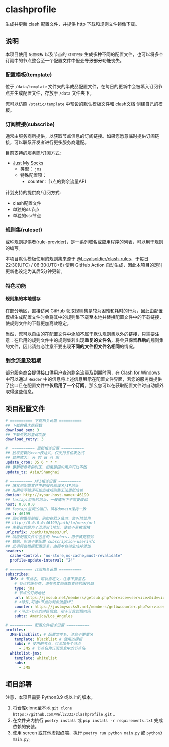 # clashprofile

生成并更新 clash 配置文件，并提供 http 下载和规则文件镜像下载。

## 说明

本项目使用 `配置模板` 以及节点的 `订阅链接` 生成多种不同的配置文件，也可以将多个订阅中的节点整合至一个配置文件中~~但会导致部分功能丧失~~。

### 配置模板(template)

位于 `/data/template` 文件夹的半成品配置文件，在每日的更新中会被填入订阅节点并生成配置文件，存放于 `/data` 文件夹下。

您可以仿照 `/static/template` 中预设的默认模板文件和 [clash文档](https://github.com/Dreamacro/clash/wiki/Configuration) 创建自己的模板。

### 订阅链接(subscribe)

通常由服务商所提供，以获取节点信息的订阅链接。如果您愿意临时提供订阅链接，可以联系开发者进行更多服务商适配。

目前支持的服务商/订阅方式:

- [Just My Socks](https://justmysocks3.net/members/index.php)
  - 类型： `jms`
  - 特殊配置项：
    - counter：节点的剩余流量API

计划支持的提供商/订阅方式:

- clash配置文件
- 单独的ss节点
- 单独的ssr节点

### 规则集(ruleset)

或称规则提供者(rule-provider)，是一系列域名或应用程序的列表，可以用于规则的编写。

本项目默认模板使用的规则集来源于 [@Loyalsoldier/clash-rules](https://github.com/Loyalsoldier/clash-rules)，于每日 22:30(UTC) / 06:30(UTC+8) 使用 GitHub Action 自动生成，因此本项目的定时更新也设定为其后5分钟更新。

### 特色功能

#### 规则集的本地缓存

在部分地区，直接访问 GitHub 获取规则集是较为困难和耗时的行为，因此由配置模板生成配置文件时会将其中的规则集下载至本地并替换配置文件中的下载链接，使规则文件的下载更加高效稳定。

当然，您可以自由的在配置文件中添加不属于默认规则集以外的链接，只需要注意：在启用的规则文件中的规则集若出现**重复的文件名**，将会只保留**靠后**的规则集的文件，因此请务必注意不要出现**不同的文件但文件名相同**的情况。

### 剩余流量及租期

部分服务商会提供接口供用户查询剩余流量及到期时间，在 [Clash for Windows](https://github.com/Fndroid/clash_for_windows_pkg/releases) 中可以通过 `Header` 中的信息将上述信息展示在配置文件界面，若您的服务商提供了接口且在配置文件中**仅启用了一个订阅**，那么您可以在获取配置文件时自动额外取得这些信息。

## 项目配置文件

```yaml
# ========== 下载相关设置 ==========
## 下载的最大携程数
download_sem: 3
## 下载失败的重试次数
download_retry: 3

#  ========== 更新相关设置 ==========
## 触发更新的cron表达式，仅支持五位表达式
## 其格式为: 分 时 日 月 周
update_cron: 35 6 * * *
## 更新所参考的时区，如果是国内用户可以不改
update_tz: Asia/Shanghai

# ========== API相关设置 ==========
## 填写到配置文件中的服务器域名/IP地址
## 如果填写错误可能造成规则集无法更新成功
domian: http://<your.host.name>:46199
## fastapi监听的地址，一般情况下不需要改动
host: 0.0.0.0
## fastapi监听的端口，请与domain保持一致
port: 46199
## 监听的路径前缀，例如在默认值时，监听地址为
## http://0.0.0.0:46199/path/to/mess/url
## 主要目的是为了混淆url地址，使其不易被误触
urlprefix: /path/to/mess/url
## 响应配置文件中包含的 headers，用于填充额外
## 数据，但请不要配置 subscription-userinfo
## 此项将会根据配置信息，由脚本自动生成并添加
headers:
  cache-Control: "no-store,no-cache,must-revalidate"
  profile-update-interval: "24"

# ========== 订阅相关设置 ==========
subscribes:
  JMS: # 节点名，可以自定义，注意不要重名
    # 节点的服务商，请参考文档获取支持的服务商
    type: jms
    # 节点的订阅地址
    url: https://jmssub.net/members/getsub.php?service=<service>&id=<id>
    # <特殊,可选>节点的剩余流量API
    counter: https://justmysocks5.net/members/getbwcounter.php?service=<service>&id=<id>
    # <可选>节点的时区信息，用于计算到期时间
    subtz: America/Los_Angeles

# ========== 配置文件相关设置 ==========
profiles:
  JMS-blacklist: # 配置文件名，注意不要重名
    template: blacklist # 使用的模板
    subs: # 使用的节点，可添加多个节点
      - JMS # 节点名为订阅信息中的节点名
  whitelist-jms:
    template: whitelist
    subs:
      - JMS
```

## 项目部署

注意，本项目需要 Python3.9 或以上的版本。

1. 将仓库clone至本地 `git clone https://github.com/Well2333/clashprofile.git` 。
2. 在文件夹内执行 `poetry install` 或 `pip install -r requirements.txt` 完成依赖的安装。
3. 使用 screen 或其他虚拟终端，执行 `poetry run python main.py` 或 `python3 main.py`。
